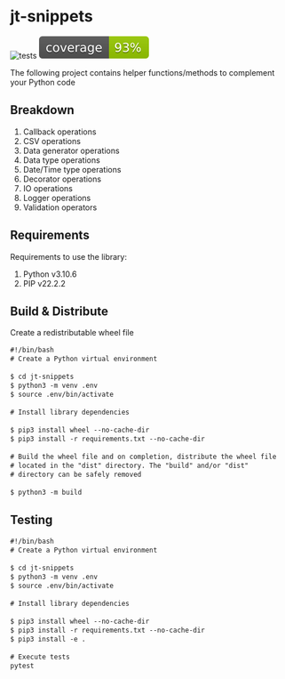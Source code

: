 # jt-snippets

<!-- ![build](https://github.com/jt-kl/jt-snippets/actions/workflows/build.yml/badge.svg) -->
![tests](https://github.com/jt-kl/jt-snippets/actions/workflows/tests.yml/badge.svg)
![coverage](./tests/coverage.svg)

The following project contains helper functions/methods to complement your Python code

## Breakdown

1. Callback operations
2. CSV operations
3. Data generator operations
4. Data type operations
5. Date/Time type operations
6. Decorator operations
7. IO operations
8. Logger operations
9. Validation operators

## Requirements

Requirements to use the library:

1. Python v3.10.6
2. PIP v22.2.2

## Build & Distribute

Create a redistributable wheel file

```shell
#!/bin/bash
# Create a Python virtual environment

$ cd jt-snippets
$ python3 -m venv .env
$ source .env/bin/activate

# Install library dependencies

$ pip3 install wheel --no-cache-dir
$ pip3 install -r requirements.txt --no-cache-dir

# Build the wheel file and on completion, distribute the wheel file 
# located in the "dist" directory. The "build" and/or "dist" 
# directory can be safely removed

$ python3 -m build
```

## Testing

```shell
#!/bin/bash
# Create a Python virtual environment

$ cd jt-snippets
$ python3 -m venv .env
$ source .env/bin/activate

# Install library dependencies

$ pip3 install wheel --no-cache-dir
$ pip3 install -r requirements.txt --no-cache-dir
$ pip3 install -e .

# Execute tests
pytest
```
